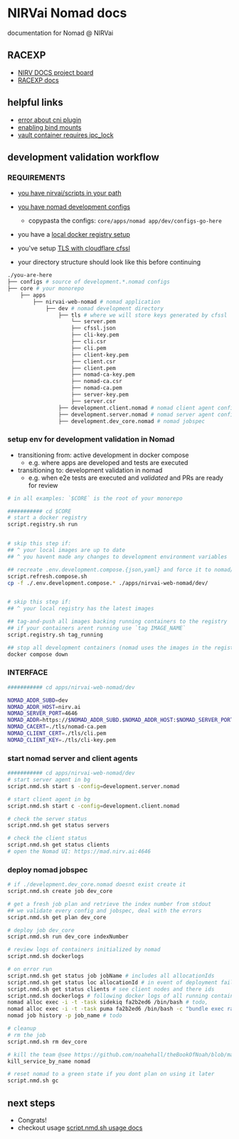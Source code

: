 # NIRVai Nomad docs

documentation for Nomad @ NIRVai

## RACEXP

- [NIRV DOCS project board](https://github.com/orgs/nirv-ai/projects/6/views/1?filterQuery=repo%3A%22nirv-ai%2Fdocs%22)
- [RACEXP docs](https://github.com/noahehall/theBookOfNoah/blob/master/0current/architectural%20thinking/0racexp.md)

## helpful links

- [error about cni plugin](https://discuss.hashicorp.com/t/failed-to-find-plugin-bridge-in-path/3095)
- [enabling bind mounts](https://developer.hashicorp.com/nomad/docs/drivers/docker#enabled-1)
- [vault container requires ipc_lock](https://developer.hashicorp.com/nomad/docs/drivers/docker#allow_caps)

## development validation workflow

### REQUIREMENTS

- [you have nirvai/scripts in your path](../scripts/README.md)
- [you have nomad development configs](../configs/README.md)
  - copypasta the configs: `core/apps/nomad app/dev/configs-go-here`
- you have a [local docker registry setup](../docker/README.md)
- you've setup [TLS with cloudflare cfssl](./tls.md)

- your directory structure should look like this before continuing

```sh
./you-are-here
├── configs # source of development.*.nomad configs
├── core # your monorepo
    ├── apps
        ├── nirvai-web-nomad # nomad application
            ├── dev # nomad development directory
                ├── tls # where we will store keys generated by cfssl
                    └── server.pem
                    ├── cfssl.json
                    ├── cli-key.pem
                    ├── cli.csr
                    ├── cli.pem
                    ├── client-key.pem
                    ├── client.csr
                    ├── client.pem
                    ├── nomad-ca-key.pem
                    ├── nomad-ca.csr
                    ├── nomad-ca.pem
                    ├── server-key.pem
                    ├── server.csr
                ├── development.client.nomad # nomad client agent config
                ├── development.server.nomad # nomad server agent config
                ├── development.dev_core.nomad # nomad jobspec

```

### setup env for development validation in Nomad

- transitioning from: active development in docker compose
  - e.g. where apps are developed and tests are executed
- transitioning to: development validation in nomad
  - e.g. when e2e tests are executed and _validated_ and PRs are ready for review

```sh
# in all examples: `$CORE` is the root of your monorepo

########### cd $CORE
# start a docker registry
script.registry.sh run


# skip this step if:
## ^ your local images are up to date
## ^ you havent made any changes to development environment variables

## recreate .env.development.compose.{json,yaml} and force it to nomad/dev
script.refresh.compose.sh
cp -f ./.env.development.compose.* ./apps/nirvai-web-nomad/dev/


# skip this step if:
## ^ your local registry has the latest images

## tag-and-push all images backing running containers to the registry
## if your containers arent running use `tag IMAGE_NAME`
script.registry.sh tag_running

## stop all development containers (nomad uses the images in the registry)
docker compose down

```

### INTERFACE

```sh
########### cd apps/nirvai-web-nomad/dev

NOMAD_ADDR_SUBD=dev
NOMAD_ADDR_HOST=nirv.ai
NOMAD_SERVER_PORT=4646
NOMAD_ADDR=https://$NOMAD_ADDR_SUBD.$NOMAD_ADDR_HOST:$NOMAD_SERVER_PORT
NOMAD_CACERT=./tls/nomad-ca.pem
NOMAD_CLIENT_CERT=./tls/cli.pem
NOMAD_CLIENT_KEY=./tls/cli-key.pem

```

### start nomad server and client agents

```sh
########### cd apps/nirvai-web-nomad/dev
# start server agent in bg
script.nmd.sh start s -config=development.server.nomad

# start client agent in bg
script.nmd.sh start c -config=development.client.nomad

# check the server status
script.nmd.sh get status servers

# check the client status
script.nmd.sh get status clients
# open the Nomad UI: https://mad.nirv.ai:4646
```

### deploy nomad jobspec

```sh
# if ./development.dev_core.nomad doesnt exist create it
script.nmd.sh create job dev_core

# get a fresh job plan and retrieve the index number from stdout
## we validate every config and jobspec, deal with the errors
script.nmd.sh get plan dev_core

# deploy job dev_core
script.nmd.sh run dev_core indexNumber

# review logs of containers initialized by nomad
script.nmd.sh dockerlogs

# on error run
script.nmd.sh get status job jobName # includes all allocationIds
script.nmd.sh get status loc allocationId # in event of deployment failure
script.nmd.sh get status clients # see client nodes and there ids
script.nmd.sh dockerlogs # following docker logs of all running containers
nomad alloc exec -i -t -task sidekiq fa2b2ed6 /bin/bash # todo,
nomad alloc exec -i -t -task puma fa2b2ed6 /bin/bash -c "bundle exec rails c" #todo
nomad job history -p job_name # todo

# cleanup
# rm the job
script.nmd.sh rm dev_core

# kill the team @see https://github.com/noahehall/theBookOfNoah/blob/master/linux/bash_cli_fns/000util.sh
kill_service_by_name nomad

# reset nomad to a green state if you dont plan on using it later
script.nmd.sh gc
```

## next steps

- Congrats!
- checkout usage [script.nmd.sh usage docs](./usage.md)
